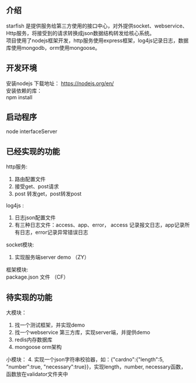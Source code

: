 ## 介绍
starfish 是提供服务给第三方使用的接口中心，对外提供socket、webservice、Http服务，将接受到的请求转换成json数据结构转发给核心系统。  
项目使用了nodejs框架开发，http服务使用express框架，log4js记录日志，数据库使用mongodb，orm使用mongoose。  

## 开发环境  
安装nodejs 下载地址： https://nodejs.org/en/  
安装依赖的库：  
npm install  

## 启动程序  
node interfaceServer  

## 已经实现的功能  
http服务:  
1. 路由配置文件  
1. 接受get、post请求  
2. post 转发get，post转发post  

log4js :  
1. 日志json配置文件  
2. 有三种日志文件：access、app、error， access 记录报文日志，app记录所有日志，error记录异常错误日志  

socket模块:  
1. 实现服务端server demo （ZY）

框架模块:  
package.json 文件 （CF）

## 待实现的功能  
大模块：
1. 找一个测试框架，并实现demo  
2. 找一个webservice 第三方库，实现server端，并提供demo  
3. redis内存数据库  
3. mongoose orm架构  


小模块：
4. 实现一个json字符串校验器，如：{"cardno":{"length":5, "number":true, "necessary":true}}，实现length，number, necessary函数，函数放在validator文件夹中


